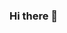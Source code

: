 ### Hi there 👋

<!--
**vs047/vs047** is a ✨ _special_ ✨ repository because its `README.md` (this file) appears on your GitHub profile.

[![trophy](https://github-profile-trophy.vercel.app/vs047=ryo-ma)](https://github.com/ryo-ma/github-profile-trophy)

Here are some ideas to get you started:

- 🔭 I’m currently working on ...Data analysis and Machine Learning projects  
- 🌱 I’m currently learning ...advanced concepts related to macine learning
- 👯 I’m looking to collaborate on ... ML companies
- 🤔 I’m looking for help with ...
- 💬 Ask me about ... my intrest,projects and hobbies
- 📫 How to reach me: ...
- 😄 Pronouns: ...
- ⚡ Fun fact: ...I like swimming,
-->
